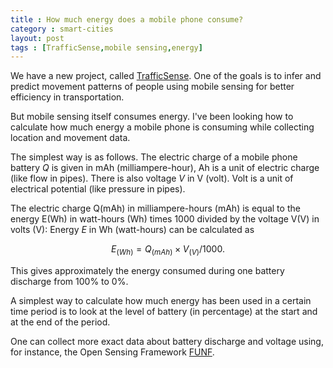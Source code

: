 ```yaml
---
title : How much energy does a mobile phone consume?
category : smart-cities
layout: post
tags : [TrafficSense,mobile sensing,energy]
---
```

<head>
<script type="text/javascript" async
  src="https://cdnjs.cloudflare.com/ajax/libs/mathjax/2.7.5/MathJax.js?config=TeX-MML-AM_CHTML">
</script>
<script type="text/x-mathjax-config">
  MathJax.Hub.Config({
    extensions: [
      "MathMenu.js",
      "MathZoom.js",
      "AssistiveMML.js",
      "a11y/accessibility-menu.js"
    ],
    jax: ["input/TeX", "output/CommonHTML"],
    TeX: {
      extensions: [
        "AMSmath.js",
        "AMSsymbols.js",
        "noErrors.js",
        "noUndefined.js",
      ]
    }
  });
</script>
</head>

We have a new project, called [TrafficSense](https://cse.aalto.fi/research/groups/distributed-systems-group/projects/trafficsense/). One of the goals is to infer and predict movement patterns of people using mobile sensing for better efficiency in transportation. 

But mobile sensing itself consumes energy. I've been looking how to calculate how much energy a mobile phone is consuming while collecting location and movement data. 

The simplest way is as follows. The electric charge of a mobile phone battery $Q$ is given in mAh (milliampere-hour), Ah is a unit of electric charge (like flow in pipes). There is also voltage $V$ in V (volt). Volt is a unit of electrical potential (like pressure in pipes). 

The electric charge Q(mAh) in milliampere-hours (mAh) is equal to the energy E(Wh) in watt-hours (Wh) times 1000 divided by the voltage V(V) in volts (V):
Energy $E$ in Wh (watt-hours) can be calculated as 

$$E_{(Wh)} = Q_{(mAh)} \times V_{(V)} / 1000.$$

This gives approximately the energy consumed during one battery discharge from 100% to 0%.

A simplest way to calculate how much energy has been used in a certain time period is to look at the level of battery (in percentage) at the start and at the end of the period.

One can collect more exact data about battery discharge and voltage using, for instance, the Open Sensing Framework [FUNF](http://www.funf.org/).


